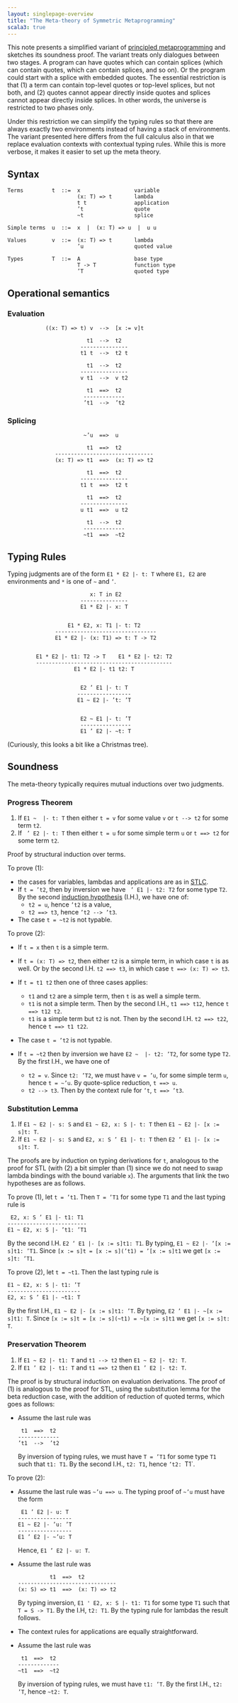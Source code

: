 ```yaml
---
layout: singlepage-overview
title: "The Meta-theory of Symmetric Metaprogramming"
scala3: true
---
```


<!-- THIS FILE HAS BEEN GENERATED BY SCALADOC PREPROCESSOR.
    The whole process of generation the docs can be found under this README: https://github.com/lampepfl/dotty/blob/master/docs/README.md
    The source file can be found here https://github.com/lampepfl/dotty/edit/master/docs/docs/reference/metaprogramming/simple-smp.md
    NOTE THAT ANY CHANGES TO THIS FILE WILL BE OVERRIDEN BY PREPROCESSOR.
-->

This note presents a simplified variant of
[principled metaprogramming](./macros.html)
and sketches its soundness proof. The variant treats only dialogues
between two stages. A program can have quotes which can contain
splices (which can contain quotes, which can contain splices, and so
on). Or the program could start with a splice with embedded
quotes. The essential restriction is that (1) a term can contain top-level
quotes or top-level splices, but not both, and (2) quotes cannot appear
directly inside quotes and splices cannot appear directly inside
splices. In other words, the universe is restricted to two phases
only.

Under this restriction we can simplify the typing rules so that there are
always exactly two environments instead of having a stack of environments.
The variant presented here differs from the full calculus also in that we
replace evaluation contexts with contextual typing rules. While this
is more verbose, it makes it easier to set up the meta theory.

## Syntax

```
Terms         t  ::=  x                 variable
                      (x: T) => t       lambda
                      t t               application
                      ’t                quote
                      ~t                splice

Simple terms  u  ::=  x  |  (x: T) => u  |  u u

Values        v  ::=  (x: T) => t       lambda
                      ’u                quoted value

Types         T  ::=  A                 base type
                      T -> T            function type
                      ’T                quoted type
```

## Operational semantics

### Evaluation

```
            ((x: T) => t) v  -->  [x := v]t

                         t1  -->  t2
                       ---------------
                       t1 t  -->  t2 t

                         t1  -->  t2
                       ---------------
                       v t1  -->  v t2

                         t1  ==>  t2
                        -------------
                        ’t1  -->  ’t2
```

### Splicing

```
                        ~’u  ==>  u

                         t1  ==>  t2
               -------------------------------
               (x: T) => t1  ==>  (x: T) => t2

                         t1  ==>  t2
                       ---------------
                       t1 t  ==>  t2 t

                         t1  ==>  t2
                       ---------------
                       u t1  ==>  u t2

                         t1  -->  t2
                        -------------
                        ~t1  ==>  ~t2

```

## Typing Rules

Typing judgments are of the form  `E1 * E2 |- t: T` where `E1, E2` are environments and
`*` is one of `~` and `’`.

```
                          x: T in E2
                       ---------------
                       E1 * E2 |- x: T


                   E1 * E2, x: T1 |- t: T2
               --------------------------------
               E1 * E2 |- (x: T1) => t: T -> T2


         E1 * E2 |- t1: T2 -> T    E1 * E2 |- t2: T2
         -------------------------------------------
                     E1 * E2 |- t1 t2: T


                       E2 ’ E1 |- t: T
                      -----------------
                      E1 ~ E2 |- ’t: ’T


                       E2 ~ E1 |- t: ’T
                       ----------------
                       E1 ’ E2 |- ~t: T
```

(Curiously, this looks a bit like a Christmas tree).

## Soundness

The meta-theory typically requires mutual inductions over two judgments.

### Progress Theorem

1. If `E1 ~  |- t: T` then either `t = v` for some value `v` or `t --> t2` for some term `t2`.
2. If ` ’ E2 |- t: T` then either `t = u` for some simple term `u` or `t ==> t2` for some term `t2`.

Proof by structural induction over terms.

To prove (1):

- the cases for variables, lambdas and applications are as in [STLC](https://en.wikipedia.org/wiki/Simply_typed_lambda_calculus).
- If `t = ’t2`, then by inversion we have ` ’ E1 |- t2: T2` for some type `T2`.
  By the second [induction hypothesis](https://en.wikipedia.org/wiki/Mathematical_induction) (I.H.), we have one of:
  - `t2 = u`, hence `’t2` is a value,
  - `t2 ==> t3`, hence `’t2 --> ’t3`.
- The case `t = ~t2` is not typable.

To prove (2):

- If `t = x` then `t` is a simple term.

- If `t = (x: T) => t2`, then either `t2` is a simple term, in which case `t` is as well.
  Or by the second I.H. `t2 ==> t3`, in which case `t ==> (x: T) => t3`.

- If `t = t1 t2` then one of three cases applies:

  - `t1` and `t2` are a simple term, then `t` is as well a simple term.
  - `t1` is not a simple term. Then by the second I.H., `t1 ==> t12`, hence `t ==> t12 t2`.
  - `t1` is a simple term but `t2` is not. Then by the second I.H. `t2 ==> t22`, hence `t ==> t1 t22`.
- The case `t = ’t2` is not typable.

- If `t = ~t2` then by inversion we have `E2 ~  |- t2: ’T2`, for some type `T2`.
  By the first I.H., we have one of

  - `t2 = v`. Since `t2: ’T2`, we must have `v = ’u`, for some simple term `u`, hence `t = ~’u`.
    By quote-splice reduction, `t ==> u`.
  - `t2 --> t3`. Then by the context rule for `’t`, `t ==> ’t3`.

### Substitution Lemma

1. If `E1 ~ E2 |- s: S` and `E1 ~ E2, x: S |- t: T` then `E1 ~ E2 |- [x := s]t: T`.
2. If `E1 ~ E2 |- s: S` and `E2, x: S ’ E1 |- t: T` then `E2 ’ E1 |- [x := s]t: T`.

The proofs are by induction on typing derivations for `t`, analogous
to the proof for STL (with (2) a bit simpler than (1) since we do not
need to swap lambda bindings with the bound variable `x`). The
arguments that link the two hypotheses are as follows.

To prove (1), let `t = ’t1`. Then `T = ’T1` for some type `T1` and the last typing rule is

```
 E2, x: S ’ E1 |- t1: T1
-------------------------
E1 ~ E2, x: S |- ’t1: ’T1
```

By the second I.H. `E2 ’ E1 |- [x := s]t1: T1`.  By typing, `E1 ~ E2 |- ’[x := s]t1: ’T1`.
Since `[x := s]t = [x := s](’t1) = ’[x := s]t1` we get `[x := s]t: ’T1`.

To prove (2), let `t = ~t1`. Then the last typing rule is

```
E1 ~ E2, x: S |- t1: ’T
-----------------------
E2, x: S ’ E1 |- ~t1: T
```

By the first I.H., `E1 ~ E2 |- [x := s]t1: ’T`. By typing, `E2 ’ E1 |- ~[x := s]t1: T`.
Since `[x := s]t = [x := s](~t1) = ~[x := s]t1` we get `[x := s]t: T`.

### Preservation Theorem

1. If `E1 ~ E2 |- t1: T` and `t1 --> t2` then `E1 ~ E2 |- t2: T`.
2. If `E1 ’ E2 |- t1: T` and `t1 ==> t2` then `E1 ’ E2 |- t2: T`.

The proof is by structural induction on evaluation derivations. The proof of (1) is analogous
to the proof for STL, using the substitution lemma for the beta reduction case, with the addition of reduction of quoted terms, which goes as follows:

- Assume the last rule was

  ```
   t1  ==>  t2
  -------------
  ’t1  -->  ’t2
  ```

  By inversion of typing rules, we must have `T = ’T1` for some type `T1` such that `t1: T1`.
  By the second I.H., `t2: T1`, hence `’t2: `T1`.

To prove (2):

- Assume the last rule was `~’u ==> u`. The typing proof of `~’u` must have the form

  ```
   E1 ’ E2 |- u: T
  -----------------
  E1 ~ E2 |- ’u: ’T
  -----------------
  E1 ’ E2 |- ~’u: T
  ```

  Hence, `E1 ’ E2 |- u: T`.

- Assume the last rule was

  ```
            t1  ==>  t2
  -------------------------------
  (x: S) => t1  ==>  (x: T) => t2
  ```

  By typing inversion, `E1 ' E2, x: S |- t1: T1` for some type `T1` such that `T = S -> T1`.
  By the I.H, `t2: T1`. By the typing rule for lambdas the result follows.

- The context rules for applications are equally straightforward.

- Assume the last rule was

  ```
   t1  ==>  t2
  -------------
  ~t1  ==>  ~t2
  ```

  By inversion of typing rules, we must have `t1: ’T`.
  By the first I.H., `t2: ’T`, hence `~t2: T`.

